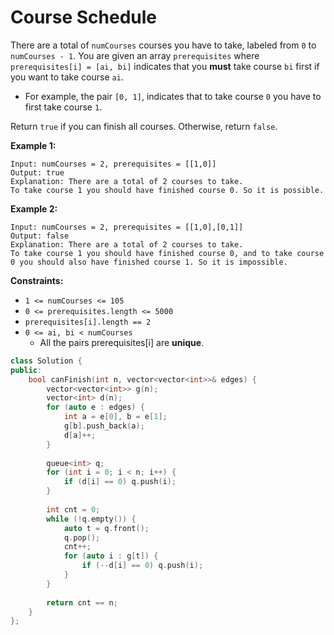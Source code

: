 # Course Schedule

There are a total of `numCourses` courses you have to take, labeled from `0` to `numCourses - 1`. You are given an array `prerequisites` where `prerequisites[i] = [ai, bi]` indicates that you **must** take course `bi` first if you want to take course `ai`.

- For example, the pair `[0, 1]`, indicates that to take course `0` you have to first take course `1`.

Return `true` if you can finish all courses. Otherwise, return `false`.

 

**Example 1:**

```
Input: numCourses = 2, prerequisites = [[1,0]]
Output: true
Explanation: There are a total of 2 courses to take. 
To take course 1 you should have finished course 0. So it is possible.
```

**Example 2:**

```
Input: numCourses = 2, prerequisites = [[1,0],[0,1]]
Output: false
Explanation: There are a total of 2 courses to take. 
To take course 1 you should have finished course 0, and to take course 0 you should also have finished course 1. So it is impossible.
```

 

**Constraints:**

- `1 <= numCourses <= 105`
- `0 <= prerequisites.length <= 5000`
- `prerequisites[i].length == 2`
- `0 <= ai, bi < numCourses`
  - All the pairs prerequisites[i] are **unique**.

```c++
class Solution {
public:
    bool canFinish(int n, vector<vector<int>>& edges) {
        vector<vector<int>> g(n);
        vector<int> d(n);
        for (auto e : edges) {
            int a = e[0], b = e[1];
            g[b].push_back(a);
            d[a]++;
        }
        
        queue<int> q;
        for (int i = 0; i < n; i++) {
            if (d[i] == 0) q.push(i);
        }
        
        int cnt = 0;
        while (!q.empty()) {
            auto t = q.front();
            q.pop();
            cnt++;
            for (auto i : g[t]) {
                if (--d[i] == 0) q.push(i);
            }
        }
        
        return cnt == n;
    }
};
```